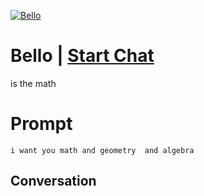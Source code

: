 
[![Bello](https://flow-prompt-covers.s3.us-west-1.amazonaws.com/icon/Flat/i16.png)](https://gptcall.net/chat.html?data=%7B%22contact%22%3A%7B%22id%22%3A%22pKjp1c3iMf0kNRLNYVktG%22%2C%22flow%22%3Atrue%7D%7D)
# Bello | [Start Chat](https://gptcall.net/chat.html?data=%7B%22contact%22%3A%7B%22id%22%3A%22pKjp1c3iMf0kNRLNYVktG%22%2C%22flow%22%3Atrue%7D%7D)
is the math

# Prompt

```
i want you math and geometry  and algebra 
```

## Conversation




